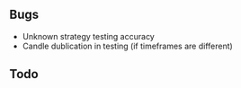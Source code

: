 ## Bugs
- Unknown strategy testing accuracy
- Candle dublication in testing (if timeframes are different)

## Todo
